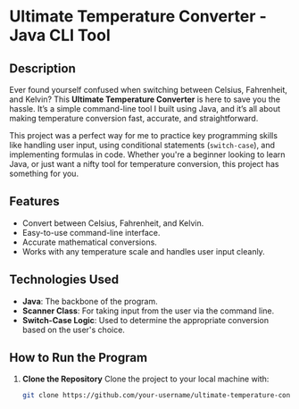 # Ultimate Temperature Converter - Java CLI Tool

## Description

Ever found yourself confused when switching between Celsius, Fahrenheit, and Kelvin? This **Ultimate Temperature Converter** is here to save you the hassle. It’s a simple command-line tool I built using Java, and it’s all about making temperature conversion fast, accurate, and straightforward.

This project was a perfect way for me to practice key programming skills like handling user input, using conditional statements (`switch-case`), and implementing formulas in code. Whether you're a beginner looking to learn Java, or just want a nifty tool for temperature conversion, this project has something for you.

## Features

- Convert between Celsius, Fahrenheit, and Kelvin.
- Easy-to-use command-line interface.
- Accurate mathematical conversions.
- Works with any temperature scale and handles user input cleanly.

## Technologies Used

- **Java**: The backbone of the program.
- **Scanner Class**: For taking input from the user via the command line.
- **Switch-Case Logic**: Used to determine the appropriate conversion based on the user's choice.

## How to Run the Program

1. **Clone the Repository**
   Clone the project to your local machine with:
   ```bash
   git clone https://github.com/your-username/ultimate-temperature-converter.git
